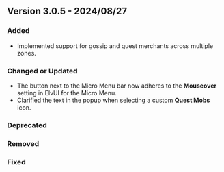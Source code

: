 ## Version 3.0.5 - 2024/08/27

### Added
- Implemented support for gossip and quest merchants across multiple zones.
### Changed or Updated
- The button next to the Micro Menu bar now adheres to the **Mouseover** setting in ElvUI for the Micro Menu.
- Clarified the text in the popup when selecting a custom **Quest Mobs** icon.
### Deprecated
### Removed
### Fixed